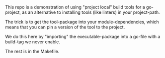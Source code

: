This repo is a demonstration of using "project local" build
tools for a go-project, as an alternative to installing tools
(like linters) in your project-path.

The trick is to get the tool-package into your module-dependencies,
which means that you can pin a version of the tool to the project.

We do this here by "importing" the executable-package into a go-file
with a build-tag we never enable.

The rest is in the Makefile.
